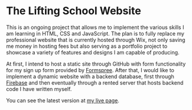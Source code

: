 # The Lifting School Website

This is an ongoing project that allows me to implement the various skills I am learning in HTML, CSS and JavaScript. 
The plan is to fully replace my professional website that is currently hosted through Wix, not only saving me money in hosting fees
but also serving as a portfolio project to showcase a variety of features and designs I am capable of producing. 

At first, I intend to host a static site through GitHub with form functionality for my sign up form provided by [Formspree](https://formspree.io/). 
After that, I would like to implement a dynamic website with a backend database, first through [Firebase](https://firebase.google.com/) and then eventually
through a rented server that hosts backend code I have written myself. 

You can see the latest version at [my live page](https://socrastein.github.io/site-template/).
